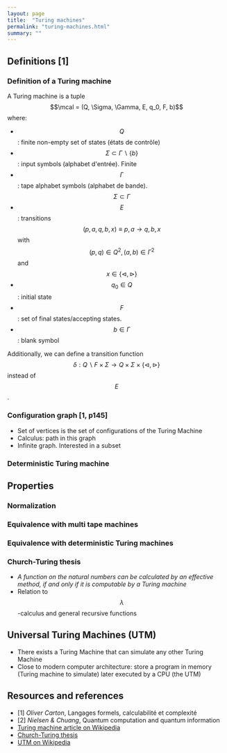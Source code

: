 ```yaml
---
layout: page
title:  "Turing machines"
permalink: "turing-machines.html"
summary: ""
---
```

$$
\newcommand{\mcal}{\mathcal{M}}
$$

## Definitions [1]
### Definition of a Turing machine
A Turing machine is a tuple $$\mcal = (Q, \Sigma, \Gamma, E, q_0, F, b)$$ where:
* $$Q$$: finite non-empty set of states (états de contrôle)
* $$\Sigma \subset \Gamma \backslash \{ b \}$$: input symbols (alphabet d'entrée). Finite
* $$\Gamma$$: tape alphabet symbols (alphabet de bande). $$\Sigma \subset \Gamma$$
* $$E$$: transitions $$(p, a, q, b, x) \equiv p,a \to q,b,x$$ with $$(p,q) \in
Q^2, (a,b) \in \Gamma^2$$ and $$x \in \{ \triangleleft,\triangleright \}$$
* $$q_0 \in Q$$: initial state
* $$F$$: set of final states/accepting states.
* $$b \in \Gamma$$: blank symbol

Additionally, we can define a transition function $$\delta: Q\backslash F \times
\Sigma \to Q \times \Sigma \times \{ \triangleleft,\triangleright \}$$ instead
of $$E$$.

### Configuration graph [1, p145]
* Set of vertices is the set of configurations of the Turing Machine
* Calculus: path in this graph
* Infinite graph. Interested in a subset

### Deterministic Turing machine


## Properties
### Normalization
### Equivalence with multi tape machines
### Equivalence with deterministic Turing machines
### Church-Turing thesis
* *A function on the natural numbers can be calculated by an effective method, if
 and only if it is computable by a Turing machine*
* Relation to $$\lambda$$-calculus and general recursive functions


## Universal Turing Machines (UTM)
* There exists a Turing Machine that can simulate any other Turing Machine
* Close to modern computer architecture: store a program in memory (Turing
  machine to simulate) later executed by a CPU (the UTM)

## Resources and references
* [1] *Oliver Carton*, Langages formels, calculabilité et complexité
* [2] *Nielsen & Chuang*, Quantum computation and quantum information
* [Turing machine article on Wikipedia](https://en.wikipedia.org/wiki/Turing_machine)
* [Church-Turing thesis](https://en.wikipedia.org/wiki/Church%E2%80%93Turing_thesis)
* [UTM on Wikipedia](https://en.wikipedia.org/wiki/Universal_Turing_machine)
